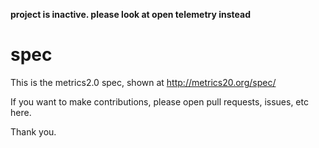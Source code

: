 **project is inactive. please look at open telemetry instead**


spec
====

This is the metrics2.0 spec, shown at http://metrics20.org/spec/

If you want to make contributions, please open pull requests, issues, etc here.

Thank you.
